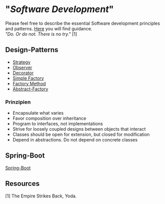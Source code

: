 # "*Software Development*"

Please feel free to describe the essential Software development principles and patterns. [Here](TASK.md) you will find guidance.  
*"Do. Or do not. There is no try."* [1]

## Design-Patterns
* [Strategy](design-patterns/strategy/README.md)
* [Observer](design-patterns/observer/README.md)
* [Decorator](design-patterns/decorator/README.md)
* [Simple Factory](design-patterns/simpleFactory/README.md)
* [Factory Method](design-patterns/factoryMethod/README.md)
* [Abstract-Factory](design-patterns/abstractfactory/README.md)
### Prinzipien
* Encapsulate what varies
* Favor composition over inheritance
* Program to interfaces, not implementations
* Strive for loosely coupled designs between objects that interact
* Classes should be open for extension, but closed for modification
* Depend in abstractions. Do not depend on concrete classes
## Spring-Boot
[Spring-Boot](spring-boot/README.md)

## Resources
[1] The Empire Strikes Back, Yoda.  
